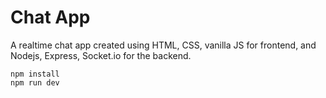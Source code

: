 # Chat App

A realtime chat app created using HTML, CSS, vanilla JS for frontend, and Nodejs, Express, Socket.io for the backend.

```
npm install 
npm run dev
```
